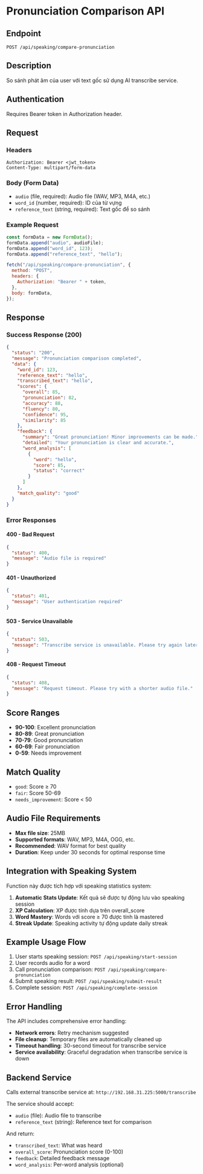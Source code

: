 # Pronunciation Comparison API

## Endpoint

`POST /api/speaking/compare-pronunciation`

## Description

So sánh phát âm của user với text gốc sử dụng AI transcribe service.

## Authentication

Requires Bearer token in Authorization header.

## Request

### Headers

```
Authorization: Bearer <jwt_token>
Content-Type: multipart/form-data
```

### Body (Form Data)

- `audio` (file, required): Audio file (WAV, MP3, M4A, etc.)
- `word_id` (number, required): ID của từ vựng
- `reference_text` (string, required): Text gốc để so sánh

### Example Request

```javascript
const formData = new FormData();
formData.append("audio", audioFile);
formData.append("word_id", 123);
formData.append("reference_text", "hello");

fetch("/api/speaking/compare-pronunciation", {
  method: "POST",
  headers: {
    Authorization: "Bearer " + token,
  },
  body: formData,
});
```

## Response

### Success Response (200)

```json
{
  "status": "200",
  "message": "Pronunciation comparison completed",
  "data": {
    "word_id": 123,
    "reference_text": "hello",
    "transcribed_text": "hello",
    "scores": {
      "overall": 85,
      "pronunciation": 82,
      "accuracy": 88,
      "fluency": 80,
      "confidence": 95,
      "similarity": 85
    },
    "feedback": {
      "summary": "Great pronunciation! Minor improvements can be made.",
      "detailed": "Your pronunciation is clear and accurate.",
      "word_analysis": [
        {
          "word": "hello",
          "score": 85,
          "status": "correct"
        }
      ]
    },
    "match_quality": "good"
  }
}
```

### Error Responses

#### 400 - Bad Request

```json
{
  "status": 400,
  "message": "Audio file is required"
}
```

#### 401 - Unauthorized

```json
{
  "status": 401,
  "message": "User authentication required"
}
```

#### 503 - Service Unavailable

```json
{
  "status": 503,
  "message": "Transcribe service is unavailable. Please try again later."
}
```

#### 408 - Request Timeout

```json
{
  "status": 408,
  "message": "Request timeout. Please try with a shorter audio file."
}
```

## Score Ranges

- **90-100**: Excellent pronunciation
- **80-89**: Great pronunciation
- **70-79**: Good pronunciation
- **60-69**: Fair pronunciation
- **0-59**: Needs improvement

## Match Quality

- `good`: Score ≥ 70
- `fair`: Score 50-69
- `needs_improvement`: Score < 50

## Audio File Requirements

- **Max file size**: 25MB
- **Supported formats**: WAV, MP3, M4A, OGG, etc.
- **Recommended**: WAV format for best quality
- **Duration**: Keep under 30 seconds for optimal response time

## Integration with Speaking System

Function này được tích hợp với speaking statistics system:

1. **Automatic Stats Update**: Kết quả sẽ được tự động lưu vào speaking session
2. **XP Calculation**: XP được tính dựa trên overall_score
3. **Word Mastery**: Words với score ≥ 70 được tính là mastered
4. **Streak Update**: Speaking activity tự động update daily streak

## Example Usage Flow

1. User starts speaking session: `POST /api/speaking/start-session`
2. User records audio for a word
3. Call pronunciation comparison: `POST /api/speaking/compare-pronunciation`
4. Submit speaking result: `POST /api/speaking/submit-result`
5. Complete session: `POST /api/speaking/complete-session`

## Error Handling

The API includes comprehensive error handling:

- **Network errors**: Retry mechanism suggested
- **File cleanup**: Temporary files are automatically cleaned up
- **Timeout handling**: 30-second timeout for transcribe service
- **Service availability**: Graceful degradation when transcribe service is down

## Backend Service

Calls external transcribe service at: `http://192.168.31.225:5000/transcribe`

The service should accept:

- `audio` (file): Audio file to transcribe
- `reference_text` (string): Reference text for comparison

And return:

- `transcribed_text`: What was heard
- `overall_score`: Pronunciation score (0-100)
- `feedback`: Detailed feedback message
- `word_analysis`: Per-word analysis (optional)
